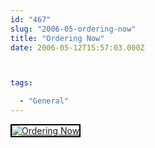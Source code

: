 ```yaml
---
id: "467"
slug: "2006-05-ordering-now"
title: "Ordering Now"
date: 2006-05-12T15:57:03.000Z



tags:

  - "General"
---
```

<div class="sqs-html-content">
  <div style="float: left; margin-right: 10px; margin-bottom: 10px;"> <a href="http://www.flickr.com/photos/mclazarus/145218141/" title="Ordering Now"><img src="http://static.flickr.com/50/145218141_a0d22e2260_m.jpg" alt="Ordering Now" style="border: solid 2px #000000;" /></a>
</div>
<p><br clear="all" /></p>
</div>
